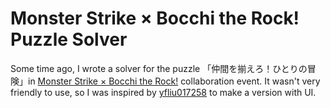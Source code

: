 # Monster Strike × Bocchi the Rock! Puzzle Solver

Some time ago, I wrote a solver for the puzzle 「仲間を揃えろ！ひとりの冒険」in [Monster Strike × Bocchi the Rock!](https://www.monster-strike.com/news/20250522_1.html) collaboration event. It wasn't very friendly to use, so I was inspired by [yfliu017258](https://yfliu017258.github.io/msbtr/) to make a version with UI.

